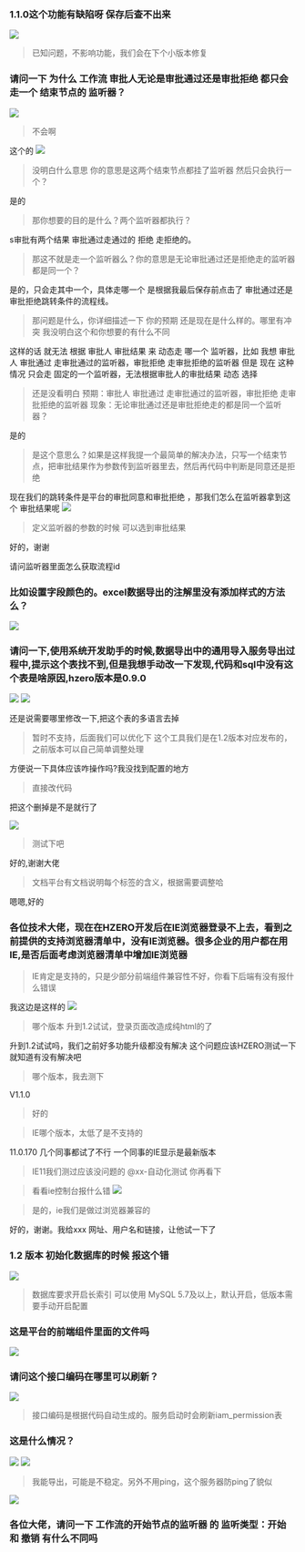 ### 1.1.0这个功能有缺陷呀 保存后查不出来
![](https://img2018.cnblogs.com/blog/1231979/202001/1231979-20200122194539169-211127804.png)

>已知问题，不影响功能，我们会在下个小版本修复



### 请问一下 为什么 工作流 审批人无论是审批通过还是审批拒绝 都只会走一个 结束节点的 监听器？
![](https://img2018.cnblogs.com/blog/1231979/202001/1231979-20200122194612600-361022526.png)

>不会啊

这个的
![](https://img2018.cnblogs.com/blog/1231979/202001/1231979-20200122194632660-1456979052.png)


>没明白什么意思  你的意思是这两个结束节点都挂了监听器    然后只会执行一个？

是的

>那你想要的目的是什么？两个监听器都执行？

s审批有两个结果   审批通过走通过的   拒绝  走拒绝的。

>那这不就是走一个监听器么？你的意思是无论审批通过还是拒绝走的监听器都是同一个？

是的，只会走其中一个，具体走哪一个 是根据我最后保存前点击了 审批通过还是 审批拒绝跳转条件的流程线。

>那问题是什么，你详细描述一下 你的预期 还是现在是什么样的。哪里有冲突  我没明白这个和你想要的有什么不同

这样的话 就无法 根据 审批人 审批结果 来 动态走 哪一个 监听器，比如 我想 审批人 审批通过 走审批通过的监听器，审批拒绝 走审批拒绝的监听器
但是 现在 这种情况 只会走 固定的一个监听器，无法根据审批人的审批结果 动态 选择

>还是没看明白
>预期：审批人 审批通过 走审批通过的监听器，审批拒绝 走审批拒绝的监听器
>现象：无论审批通过还是审批拒绝走的都是同一个监听器？

是的


>是这个意思么？如果是这样我提一个最简单的解决办法，只写一个结束节点，把审批结果作为参数传到监听器里去，然后再代码中判断是同意还是拒绝

现在我们的跳转条件是平台的审批同意和审批拒绝 ，那我们怎么在监听器拿到这个 审批结果呢
![](https://img2018.cnblogs.com/blog/1231979/202001/1231979-20200122194828598-946734724.png)

>定义监听器的参数的时候 可以选到审批结果

好的，谢谢

请问监听器里面怎么获取流程id



###  比如设置字段颜色的。excel数据导出的注解里没有添加样式的方法么？
![](https://img2018.cnblogs.com/blog/1231979/202001/1231979-20200122195155380-2091631481.png)



### 请问一下,使用系统开发助手的时候,数据导出中的通用导入服务导出过程中,提示这个表找不到,但是我想手动改一下发现,代码和sql中没有这个表是啥原因,hzero版本是0.9.0
![](https://img2018.cnblogs.com/blog/1231979/202001/1231979-20200122195212538-153612178.png)
![](https://img2018.cnblogs.com/blog/1231979/202001/1231979-20200122195222549-681479823.png)

还是说需要哪里修改一下,把这个表的多语言去掉

>暂时不支持，后面我们可以优化下
>这个工具我们是在1.2版本对应发布的，之前版本可以自己简单调整处理

方便说一下具体应该咋操作吗?我没找到配置的地方

>直接改代码

把这个删掉是不是就行了

![](https://img2018.cnblogs.com/blog/1231979/202001/1231979-20200122195305176-1355358977.png)

>测试下吧

好的,谢谢大佬

>文档平台有文档说明每个标签的含义，根据需要调整哈

嗯嗯,好的


### 各位技术大佬，现在在HZERO开发后在IE浏览器登录不上去，看到之前提供的支持浏览器清单中，没有IE浏览器。很多企业的用户都在用IE,是否后面考虑浏览器清单中增加IE浏览器

>IE肯定是支持的，只是少部分前端组件兼容性不好，你看下后端有没有报什么错误

我这边是这样的
![](https://img2018.cnblogs.com/blog/1231979/202001/1231979-20200122194902849-1633871329.png)

>哪个版本
>升到1.2试试，登录页面改造成纯html的了

升到1.2试试吗，我们之前好多功能升级都没有解决
这个问题应该HZERO测试一下就知道有没有解决吧

>哪个版本，我去测下

V1.1.0

>好的

>IE哪个版本，太低了是不支持的

11.0.170
几个同事都试了不行
一个同事的IE显示是最新版本

>IE11我们测过应该没问题的 @xx-自动化测试 你再看下

>看看ie控制台报什么错
![](https://img2018.cnblogs.com/blog/1231979/202001/1231979-20200122195030800-549797741.png)

>是的，ie我们是做过浏览器兼容的

好的，谢谢。我给xxx 网址、用户名和链接，让他试一下了



### 1.2 版本 初始化数据库的时候 报这个错

![](https://img2018.cnblogs.com/blog/1231979/202001/1231979-20200122194710513-1193248392.png)

>数据库要求开启长索引 可以使用 MySQL 5.7及以上，默认开启，低版本需要手动开启配置


### 这是平台的前端组件里面的文件吗
![](https://img2018.cnblogs.com/blog/1231979/202001/1231979-20200122195118653-12806969.png)


### 请问这个接口编码在哪里可以刷新？
![](https://img2018.cnblogs.com/blog/1231979/202001/1231979-20200122195523140-1643220302.png)

>接口编码是根据代码自动生成的。服务启动时会刷新iam_permission表



### 这是什么情况？
![](https://img2018.cnblogs.com/blog/1231979/202001/1231979-20200122195541268-2133064677.png)
![](https://img2018.cnblogs.com/blog/1231979/202001/1231979-20200122195553629-635182617.png)

>我能导出，可能是不稳定。另外不用ping，这个服务器防ping了貌似

![](https://img2018.cnblogs.com/blog/1231979/202001/1231979-20200122195609479-654337248.png)



### 各位大佬，请问一下 工作流的开始节点的监听器 的 监听类型：开始 和 撤销 有什么不同吗
